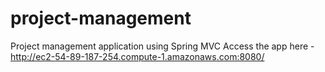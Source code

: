 # project-management
Project management application using Spring MVC
Access the app here - http://ec2-54-89-187-254.compute-1.amazonaws.com:8080/
